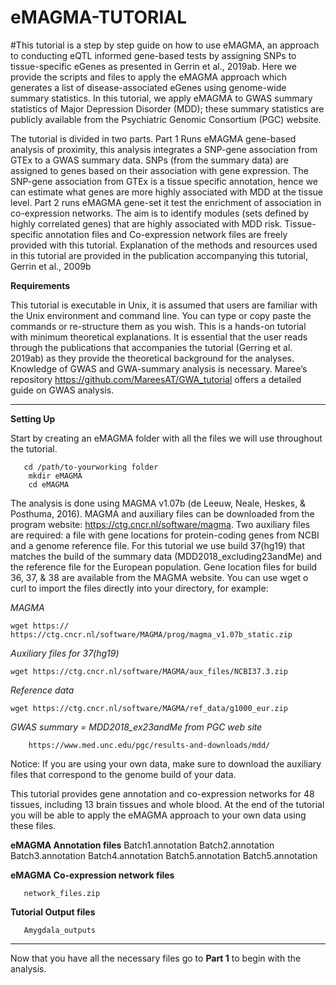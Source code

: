 # eMAGMA-TUTORIAL

#This tutorial is a step by step guide on how to use eMAGMA, an approach to conducting eQTL informed gene-based tests by assigning SNPs to tissue-specific eGenes as presented in Gerrin et al., 2019ab. Here we provide the scripts and files to apply the eMAGMA approach which generates a list of disease-associated eGenes using genome-wide summary statistics. In this tutorial, we apply eMAGMA to GWAS summary statistics of Major Depression Disorder (MDD); these summary statistics are publicly available from the Psychiatric Genomic Consortium (PGC) website.

The tutorial is divided in two parts. Part 1 Runs eMAGMA gene-based analysis of proximity, this analysis integrates a SNP-gene association from GTEx to a GWAS summary data. SNPs (from the summary data) are assigned to genes based on their association with gene expression. The SNP-gene association from GTEx is a tissue specific annotation, hence we can estimate what genes are more highly associated with MDD at the tissue level. Part 2 runs eMAGMA gene-set it test the enrichment of association in co-expression networks. The aim is to identify modules (sets defined by highly correlated genes) that are highly associated with MDD risk.
Tissue-specific annotation files and Co-expression network files are freely provided with this tutorial. Explanation of the methods and resources used in this tutorial are provided in the publication accompanying this tutorial, Gerrin et al., 2009b


**Requirements** 

This tutorial is executable in Unix, it is assumed that users are familiar with the Unix environment and command line. You can type or copy paste the commands or re-structure them as you wish. This is a hands-on tutorial with minimum theoretical explanations. It is essential that the user reads through the publications that accompanies the tutorial (Gerring et al. 2019ab) as they provide the theoretical background for the analyses. Knowledge of GWAS and GWA-summary analysis is necessary. Maree’s repository https://github.com/MareesAT/GWA_tutorial offers a detailed guide on GWAS analysis.


*************************************



**Setting Up**


Start by creating an eMAGMA folder with all the files we will use throughout the tutorial.
       
       cd /path/to-yourworking folder
        mkdir eMAGMA
        cd eMAGMA
        
The analysis is done using MAGMA v1.07b (de Leeuw, Neale, Heskes, & Posthuma, 2016). MAGMA and auxiliary files can be downloaded from the program website: https://ctg.cncr.nl/software/magma. Two auxiliary files are required: a file with gene locations for protein-coding genes from NCBI and a genome reference file. For this tutorial we use build 37(hg19) that matches the build of the summary data (MDD2018_excluding23andMe) and the reference file for the European population. Gene location files for build 36, 37, & 38 are available from the MAGMA website. You can use wget o curl to import the files directly into your directory, for example:



*MAGMA*
    
    wget https:// https://ctg.cncr.nl/software/MAGMA/prog/magma_v1.07b_static.zip

*Auxiliary files for 37(hg19)*
        
    wget https://ctg.cncr.nl/software/MAGMA/aux_files/NCBI37.3.zip

*Reference data*
    
    wget https://ctg.cncr.nl/software/MAGMA/ref_data/g1000_eur.zip

*GWAS summary = MDD2018_ex23andMe from PGC web site*
        
        https://www.med.unc.edu/pgc/results-and-downloads/mdd/
        
        

Notice: If you are using your own data, make sure to download the auxiliary files that correspond to the genome build of your data.

This tutorial provides gene annotation and co-expression networks for 48 tissues, including 13 brain tissues and whole blood. At the end of the tutorial you will be able to apply the eMAGMA approach to your own data using these files.

**eMAGMA Annotation files**
Batch1.annotation
Batch2.annotation
Batch3.annotation
Batch4.annotation
Batch5.annotation
Batch5.annotation

**eMAGMA Co-expression network files**

       network_files.zip

**Tutorial Output files**

       Amygdala_outputs


*************************************

Now that you have all the necessary files go to **Part 1** to begin with the analysis.



